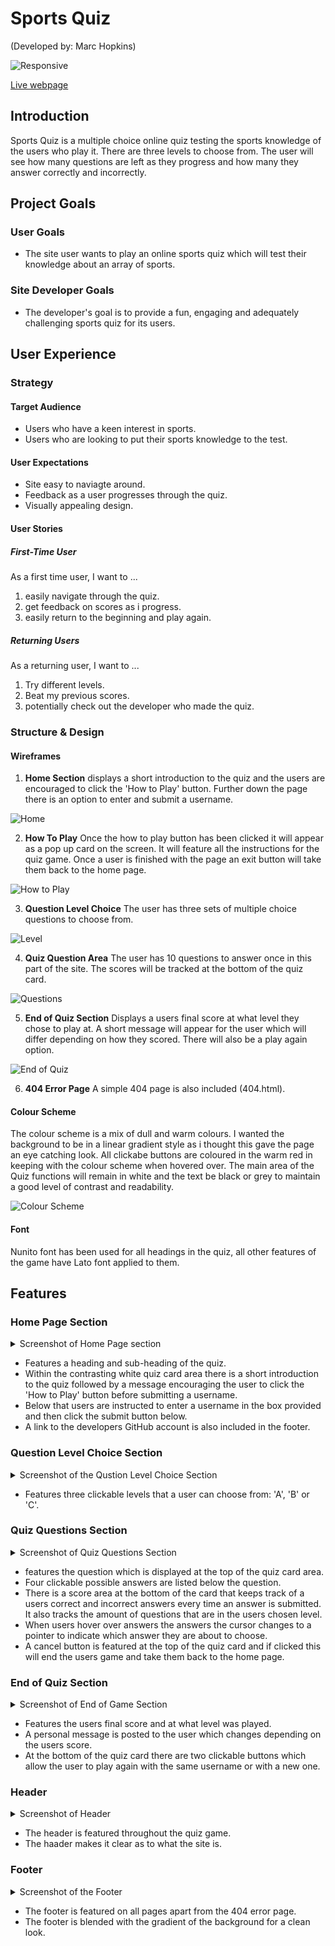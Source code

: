 # Sports Quiz
(Developed by: Marc Hopkins)

![Responsive](docs/iamresponsive.png)

[Live webpage](https://marchopkins96.github.io/sports-quiz/)

## Introduction 

Sports Quiz is a multiple choice online quiz testing the sports knowledge of the users who play it. There are three levels to choose from. The user will see how many questions are left as they progress and how many they answer correctly and incorrectly.

## Project Goals

### User Goals
- The site user wants to play an online sports quiz which will test their knowledge about an array of sports.

### Site Developer Goals
- The developer's goal is to provide a fun, engaging and adequately challenging sports quiz for its users.
  
## User Experience 

### Strategy 

#### Target Audience
- Users who have a keen interest in sports.
- Users who are looking to put their sports knowledge to the test.
  
#### User Expectations
- Site easy to naviagte around.
- Feedback as a user progresses through the quiz.
- Visually appealing design.

#### User Stories

##### First-Time User 
As a first time user, I want to ...
1. easily navigate through the quiz.
2. get feedback on scores as i progress.
3. easily return to the beginning and play again.
   
##### Returning Users
As a returning user, I want to ...
1. Try different levels.
2. Beat my previous scores.
3. potentially check out the developer who made the quiz.

### Structure & Design 

#### Wireframes

1. **Home Section** displays a short introduction to the quiz and the users are encouraged to click the 'How to Play' button. Further down the page there is an option to enter and submit a username.

![Home](docs/quiz-home.png)

2. **How To Play** Once the how to play button has been clicked it will appear as a pop up card on the screen. It will feature all the instructions for the quiz game. Once a user is finished with the page an exit button will take them back to the home page.

![How to Play](docs/how-to-play.png)

3. **Question Level Choice** The user has three sets of multiple choice questions to choose from.

![Level](docs/level-choice.png)

4. **Quiz Question Area** The user has 10 questions to answer once in this part of the site. The scores will be tracked at the bottom of the quiz card.

![Questions](docs/question-area.png)

5. **End of Quiz Section** Displays a users final score at what level they chose to play at. A short message will appear for the user which will differ depending on how they scored. There will also be a play again option.

![End of Quiz](docs/end-quiz.png)

6. **404 Error Page** A simple 404 page is also included (404.html).

#### Colour Scheme 

The colour scheme is a mix of dull and warm colours. I wanted the background to be in a linear gradient style as i thought this gave the page an eye catching look. All clickabe buttons are coloured in the warm red in keeping with the colour scheme when hovered over. The main area of the Quiz functions will remain in white and the text be black or grey to maintain a good level of contrast and readability.

![Colour Scheme](docs/colourscheme.png)

#### Font

Nunito font has been used for all headings in the quiz, all other features of the game have Lato font applied to them.

## Features 

### Home Page Section 

<details>
<summary>Screenshot of Home Page section</summary>
<img src="docs/homepage.png" width="700">
</details>

- Features a heading and sub-heading of the quiz. 
- Within the contrasting white quiz card area there is a short introduction to the quiz followed by a message encouraging the user to click the 'How to Play' button before submitting a username.
- Below that users are instructed to enter a username in the box provided and then click the submit button below. 
- A link to the developers GitHub account is also included in the footer.

### Question Level Choice Section 

<details>
<summary>Screenshot of the Qustion Level Choice Section</summary>
<img src="docs/levelchoice.png" width="700">
</details>

- Features three clickable levels that a user can choose from: 'A', 'B' or 'C'.

### Quiz Questions Section

<details>
<summary>Screenshot of Quiz Questions Section</summary>
<img src="docs/questions.png" width="700">
</details>

- features the question which is displayed at the top of the quiz card area.
- Four clickable possible answers are listed below the question.
- There is a score area at the bottom of the card that keeps track of a users correct and incorrect answers every time an answer is submitted. It also tracks the amount of questions that are in the users chosen level.
- When users hover over answers the answers the cursor changes to a pointer to indicate which answer they are about to choose.
- A cancel button is featured at the top of the quiz card and if clicked this will end the users game and take them back to the home page.

### End of Quiz Section

<details>
<summary>Screenshot of End of Game Section</summary>
<img src="docs/endquiz.png" width="700">
</details>

- Features the users final score and at what level was played.
- A personal message is posted to the user which changes depending on the users score.
- At the bottom of the quiz card there are two clickable buttons which allow the user to play again with the same username or with a new one.

### Header

<details>
<summary>Screenshot of Header</summary>
<img src="docs/header.png" width="700">
</details>

- The header is featured throughout the quiz game.
- The haader makes it clear as to what the site is.
  
### Footer 

<details>
<summary>Screenshot of the Footer</summary>
<img src="docs/footer.png" width="700">
</details>

- The footer is featured on all pages apart from the 404 error page.
- The footer is blended with the gradient of the background for a clean look.

